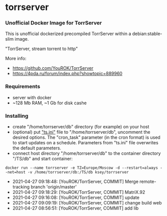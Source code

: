 # torrserver
### Unofficial Docker Image for TorrServer

This is unofficial dockerized precompiled TorrServer within a debian:stable-slim image.

"TorrServer, stream torrent to http"

More info:
- https://github.com/YouROK/TorrServer
- https://4pda.ru/forum/index.php?showtopic=889960

### Requirements

* server with docker
* ~128 Mb RAM, ~1 Gb for disk cashe 

### Installing

- сreate "/home/torrserver/db" directory (for example) on your host
- (optional) put ["ts.ini"](https://raw.githubusercontent.com/MrKsey/torrserver/master/ts.ini) file to "/home/torrserver/db", uncomment the desired options. The "cron_task" parameter (in the cron format) is used to start updates on a schedule. Parameters from "ts.ini" file overwrites the default parameters.
- connect host directory "/home/torrserver/db" to the container directory "/TS/db" and start container:
```
docker run --name torrserver -e TZ=Europe/Moscow -d --restart=always --net=host -v /home/torrserver/db:/TS/db ksey/torrserver
```
























































































































* 2021-04-27 09:18:48: [YouROK/TorrServer, COMMIT] Merge remote-tracking branch 'origin/master'
* 2021-04-27 09:18:29: [YouROK/TorrServer, COMMIT] MatriX.92
* 2021-04-27 09:16:08: [YouROK/TorrServer, COMMIT] update
* 2021-04-27 09:09:19: [YouROK/TorrServer, COMMIT] change build web
* 2021-04-27 08:56:51: [YouROK/TorrServer, COMMIT] add lib
